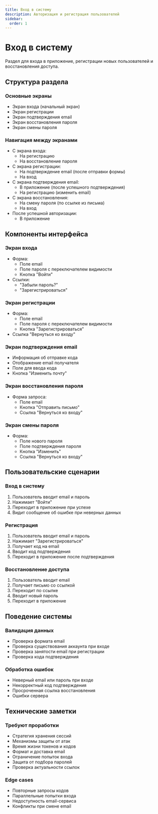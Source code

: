 ```yaml
---
title: Вход в систему
description: Авторизация и регистрация пользователей
sidebar:
  order: 1
---
```


# Вход в систему

Раздел для входа в приложение, регистрации новых пользователей и восстановления доступа.

## Структура раздела

### Основные экраны
- Экран входа (начальный экран)
- Экран регистрации
- Экран подтверждения email
- Экран восстановления пароля
- Экран смены пароля

### Навигация между экранами
- С экрана входа:
  - На регистрацию
  - На восстановление пароля
- С экрана регистрации:
  - На подтверждение email (после отправки формы)
  - На вход
- С экрана подтверждения email:
  - В приложение (после успешного подтверждения)
  - На регистрацию (изменить email)
- С экрана восстановления:
  - На смену пароля (по ссылке из письма)
  - На вход
- После успешной авторизации:
  - В приложение

## Компоненты интерфейса

### Экран входа
- Форма:
  - Поле email
  - Поле пароля с переключателем видимости
  - Кнопка "Войти"
- Ссылки:
  - "Забыли пароль?"
  - "Зарегистрироваться"

### Экран регистрации
- Форма:
  - Поле email
  - Поле пароля с переключателем видимости
  - Кнопка "Зарегистрироваться"
- Ссылка "Вернуться ко входу"

### Экран подтверждения email
- Информация об отправке кода
- Отображение email получателя
- Поле для ввода кода
- Кнопка "Изменить почту"

### Экран восстановления пароля
- Форма запроса:
  - Поле email
  - Кнопка "Отправить письмо"
  - Ссылка "Вернуться ко входу"

### Экран смены пароля
- Форма:
  - Поле нового пароля
  - Поле подтверждения пароля
  - Кнопка "Изменить"
  - Ссылка "Вернуться ко входу"

## Пользовательские сценарии

### Вход в систему
1. Пользователь вводит email и пароль
2. Нажимает "Войти"
3. Переходит в приложение при успехе
4. Видит сообщение об ошибке при неверных данных

### Регистрация
1. Пользователь вводит email и пароль
2. Нажимает "Зарегистрироваться"
3. Получает код на email
4. Вводит код подтверждения
5. Переходит в приложение после подтверждения

### Восстановление доступа
1. Пользователь вводит email
2. Получает письмо со ссылкой
3. Переходит по ссылке
4. Вводит новый пароль
5. Переходит в приложение

## Поведение системы

### Валидация данных
- Проверка формата email
- Проверка существования аккаунта при входе
- Проверка занятости email при регистрации
- Проверка кода подтверждения

### Обработка ошибок
- Неверный email или пароль при входе
- Некорректный код подтверждения
- Просроченная ссылка восстановления
- Ошибки сервера

## Технические заметки

### Требуют проработки
- Стратегия хранения сессий
- Механизмы защиты от атак
- Время жизни токенов и кодов
- Формат и доставка email
- Ограничение попыток входа
- Защита от подбора паролей
- Проверка актуальности ссылок

### Edge cases
- Повторные запросы кодов
- Параллельные попытки входа
- Недоступность email-сервиса
- Конфликты при смене email